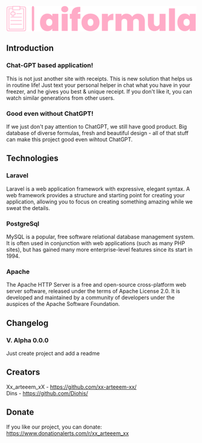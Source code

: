 <p align="center"><img src="logo-no-background.svg"></p>

## Introduction
### Chat-GPT based application!
This is not just another site with receipts. This is new solution that helps us in routine life! Just text your personal helper in chat what you have in your freezer, and he gives you best & unique receipt. If you don't like it, you can watch similar generations from other users.

### Good even without ChatGPT!
If we just don't pay attention to ChatGPT, we still have good product. Big database of diverse formulas, fresh and beautiful design - all of that stuff can make this project good even wihtout ChatGPT.

## Technologies

### Laravel
Laravel is a web application framework with expressive, elegant syntax. A web framework provides a structure and starting point for creating your application, allowing you to focus on creating something amazing while we sweat the details.

### PostgreSql
MySQL is a popular, free software relational database management system. It is often used in conjunction with web applications (such as many PHP sites), but has gained many more enterprise-level features since its start in 1994.

### Apache
The Apache HTTP Server is a free and open-source cross-platform web server software, released under the terms of Apache License 2.0. It is developed and maintained by a community of developers under the auspices of the Apache Software Foundation.

## Changelog

### V. Alpha 0.0.0
Just create project and add a readme

## Creators
Xx_arteeem_xX - https://github.com/xx-arteeem-xx/<br>
Dins - https://github.com/Diohis/

## Donate
If you like our project, you can donate:
<a href='https://www.donationalerts.com/r/xx_arteeem_xx'>https://www.donationalerts.com/r/xx_arteeem_xx </a>

